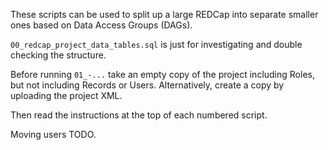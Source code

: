 These scripts can be used to split up a large REDCap into separate smaller ones based on Data Access Groups (DAGs).

`00_redcap_project_data_tables.sql` is just for investigating and double checking the structure.

Before running `01_-...` take an empty copy of the project including Roles, but not including Records or Users. Alternatively, create a copy by uploading the project XML.

Then read the instructions at the top of each numbered script.

Moving users TODO.
